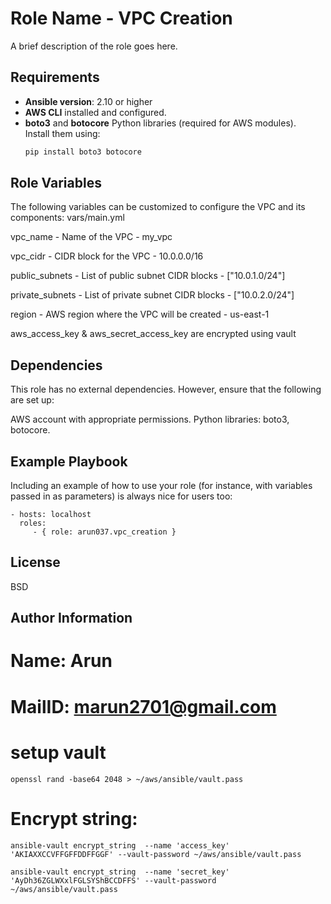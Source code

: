 # Role Name - VPC Creation

A brief description of the role goes here.

Requirements
------------

- **Ansible version**: 2.10 or higher  
- **AWS CLI** installed and configured.  
- **boto3** and **botocore** Python libraries (required for AWS modules).  
  Install them using:  
  ```bash
  pip install boto3 botocore

Role Variables
--------------

The following variables can be customized to configure the VPC and its components:
vars/main.yml

vpc_name -	Name of the VPC	- my_vpc

vpc_cidr - 	CIDR block for the VPC - 10.0.0.0/16

public_subnets - List of public subnet CIDR blocks	- ["10.0.1.0/24"]

private_subnets -	List of private subnet CIDR blocks -	["10.0.2.0/24"]

region	- AWS region where the VPC will be created	- us-east-1

aws_access_key & aws_secret_access_key are encrypted using vault

Dependencies
------------

This role has no external dependencies. However, ensure that the following are set up:

AWS account with appropriate permissions.
Python libraries: boto3, botocore.

Example Playbook
----------------

Including an example of how to use your role (for instance, with variables passed in as parameters) is always nice for users too:

    - hosts: localhost
      roles:
         - { role: arun037.vpc_creation }

License
-------

BSD

Author Information
------------------

# Name: Arun
# MailID: marun2701@gmail.com

# **setup vault**
```
openssl rand -base64 2048 > ~/aws/ansible/vault.pass
```  


# **Encrypt string:**
```
ansible-vault encrypt_string  --name 'access_key' 'AKIAXXCCVFFGFFDDFFGGF' --vault-password ~/aws/ansible/vault.pass
```                                                                                       

```
ansible-vault encrypt_string  --name 'secret_key' 'AyDh36ZGLWXxlFGLSYShBCCDFFS' --vault-password ~/aws/ansible/vault.pass 
```
